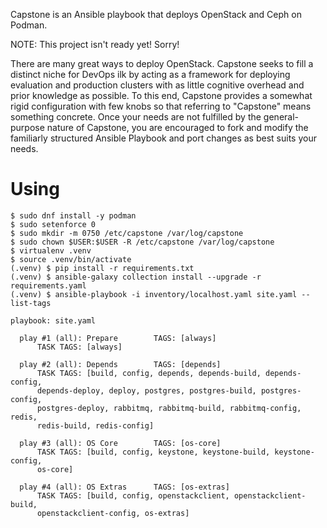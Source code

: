 Capstone is an Ansible playbook that deploys OpenStack and Ceph on Podman.

NOTE: This project isn't ready yet! Sorry!

There are many great ways to deploy OpenStack. Capstone seeks to fill a
distinct niche for DevOps ilk by acting as a framework for deploying evaluation
and production clusters with as little cognitive overhead and prior knowledge
as possible. To this end, Capstone provides a somewhat rigid configuration with
few knobs so that referring to "Capstone" means something concrete. Once your
needs are not fulfilled by the general-purpose nature of Capstone, you are
encouraged to fork and modify the familiarly structured Ansible Playbook and
port changes as best suits your needs.

# Using

```
$ sudo dnf install -y podman
$ sudo setenforce 0
$ sudo mkdir -m 0750 /etc/capstone /var/log/capstone
$ sudo chown $USER:$USER -R /etc/capstone /var/log/capstone
$ virtualenv .venv
$ source .venv/bin/activate
(.venv) $ pip install -r requirements.txt
(.venv) $ ansible-galaxy collection install --upgrade -r requirements.yaml
(.venv) $ ansible-playbook -i inventory/localhost.yaml site.yaml --list-tags

playbook: site.yaml

  play #1 (all): Prepare        TAGS: [always]
      TASK TAGS: [always]

  play #2 (all): Depends        TAGS: [depends]
      TASK TAGS: [build, config, depends, depends-build, depends-config,
      depends-deploy, deploy, postgres, postgres-build, postgres-config,
      postgres-deploy, rabbitmq, rabbitmq-build, rabbitmq-config, redis,
      redis-build, redis-config]

  play #3 (all): OS Core        TAGS: [os-core]
      TASK TAGS: [build, config, keystone, keystone-build, keystone-config,
      os-core]

  play #4 (all): OS Extras      TAGS: [os-extras]
      TASK TAGS: [build, config, openstackclient, openstackclient-build,
      openstackclient-config, os-extras]
```
